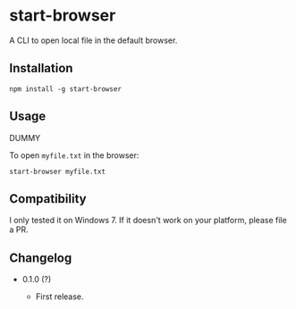 start-browser
=============

A CLI to open local file in the default browser.

Installation
------------

```
npm install -g start-browser
```

Usage
-----

<!--$inline.start("cli.js|docstring|markdown:codeblock")-->
DUMMY
<!--$inline.end-->

To open `myfile.txt` in the browser:

```
start-browser myfile.txt
```

Compatibility
-------------

I only tested it on Windows 7. If it doesn't work on your platform, please file a PR.

Changelog
---------

* 0.1.0 (?)

  - First release.
